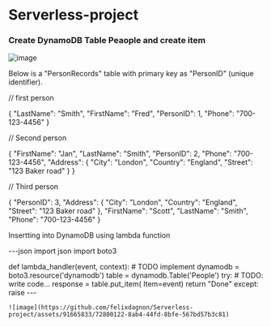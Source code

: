 # Serverless-project

### Create DynamoDB Table Peaople and create item

![image](https://github.com/felixdagnon/Serverless-project/assets/91665833/85665394-5e5f-4d5e-8940-0a7ea3ce46cd)

Below is a "PersonRecords" table with primary key as "PersonID" (unique identifier).

// first person

{
    "LastName": "Smith",
    "FirstName": "Fred",
    "PersonID": 1,
    "Phone": "700-123-4456"
}

// Second person

{
 "FirstName": "Jan",
 "LastName": "Smith",
  "PersonID": 2,
 "Phone": "700-123-4456",
 "Address": {
  "City": "London",
  "Country": "England",
  "Street": "123 Baker road"
 }
}

// Third person

{
 "PersonID": 3,
 "Address": {
  "City": "London",
  "Country": "England",
  "Street": "123 Baker road"
 },
 "FirstName": "Scott",
 "LastName": "Smith",
 "Phone": "700-123-4456"
}


Insertting into DynamoDB using lambda function

---json
import json
import boto3

def lambda_handler(event, context):
    # TODO implement
    dynamodb = boto3.resource('dynamodb')
    table = dynamodb.Table('People')
    try:
        # TODO: write code...
        response = table.put_item(
          Item=event)
        return "Done"
    except:
        raise
    ---

    ![image](https://github.com/felixdagnon/Serverless-project/assets/91665833/72800122-8ab4-44fd-8bfe-567bd57b3c81)






